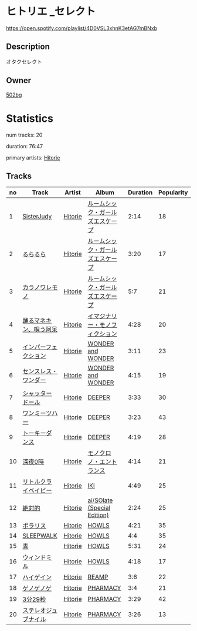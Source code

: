 # ヒトリエ _セレクト
https://open.spotify.com/playlist/4D0VSL3xhnK3etAG7mBNxb

## Description
オタクセレクト

## Owner
[502bg](https://open.spotify.com/user/4woroafc3tx648l7zc8quofbf)

# Statistics
num tracks: 20

duration: 76:47

primary artists: [Hitorie](https://open.spotify.com/artist/0ouUO7PZ76vjBJytaT2Na0)

## Tracks
| no | Track | Artist | Album | Duration | Popularity |
| -- | ----- | ------ | ----- | -------- | ---------- |
| 1 | [SisterJudy](https://open.spotify.com/track/1IQw7lLVJzwEldcwZHgELl) | [Hitorie](https://open.spotify.com/artist/0ouUO7PZ76vjBJytaT2Na0) | [ルームシック・ガールズエスケープ](https://open.spotify.com/album/3VBwycinByzu0vyuLWGOUU) | 2:14 | 18 |
| 2 | [るらるら](https://open.spotify.com/track/3b2NSzg02kcogFEWgTnjXf) | [Hitorie](https://open.spotify.com/artist/0ouUO7PZ76vjBJytaT2Na0) | [ルームシック・ガールズエスケープ](https://open.spotify.com/album/3VBwycinByzu0vyuLWGOUU) | 3:20 | 17 |
| 3 | [カラノワレモノ](https://open.spotify.com/track/3tZqgnt4lqxnxBmdrPtYFH) | [Hitorie](https://open.spotify.com/artist/0ouUO7PZ76vjBJytaT2Na0) | [ルームシック・ガールズエスケープ](https://open.spotify.com/album/3VBwycinByzu0vyuLWGOUU) | 5:7 | 21 |
| 4 | [踊るマネキン、唄う阿呆](https://open.spotify.com/track/6YguzeU2h1yeJc8DdPJjIP) | [Hitorie](https://open.spotify.com/artist/0ouUO7PZ76vjBJytaT2Na0) | [イマジナリー・モノフィクション](https://open.spotify.com/album/2SCIJtJODcTiU3tKXtPrTV) | 4:28 | 20 |
| 5 | [インパーフェクション](https://open.spotify.com/track/3mBBmy2BVJVeZ58uV9Fsj2) | [Hitorie](https://open.spotify.com/artist/0ouUO7PZ76vjBJytaT2Na0) | [WONDER and WONDER](https://open.spotify.com/album/5SImxY8ZsEs4fgYNQMfBu2) | 3:11 | 23 |
| 6 | [センスレス・ワンダー](https://open.spotify.com/track/4rDbWSv6KWBBYk64hYBkui) | [Hitorie](https://open.spotify.com/artist/0ouUO7PZ76vjBJytaT2Na0) | [WONDER and WONDER](https://open.spotify.com/album/5SImxY8ZsEs4fgYNQMfBu2) | 4:15 | 19 |
| 7 | [シャッタードール](https://open.spotify.com/track/4859H0dAcC5uIOzoMK5mcw) | [Hitorie](https://open.spotify.com/artist/0ouUO7PZ76vjBJytaT2Na0) | [DEEPER](https://open.spotify.com/album/2iuMWTvNNkGiw7Trdj1NQ5) | 3:33 | 30 |
| 8 | [ワンミーツハー](https://open.spotify.com/track/5vxdx4dpfLkWHNYwOajM8x) | [Hitorie](https://open.spotify.com/artist/0ouUO7PZ76vjBJytaT2Na0) | [DEEPER](https://open.spotify.com/album/2iuMWTvNNkGiw7Trdj1NQ5) | 3:23 | 43 |
| 9 | [トーキーダンス](https://open.spotify.com/track/0Hd9ITdRKTDPVWZ1cAsn7M) | [Hitorie](https://open.spotify.com/artist/0ouUO7PZ76vjBJytaT2Na0) | [DEEPER](https://open.spotify.com/album/2iuMWTvNNkGiw7Trdj1NQ5) | 4:19 | 28 |
| 10 | [深夜0時](https://open.spotify.com/track/0RTcSJ0um8MZjhHp86dfH5) | [Hitorie](https://open.spotify.com/artist/0ouUO7PZ76vjBJytaT2Na0) | [モノクロノ・エントランス](https://open.spotify.com/album/1dyW3HNUEiZ1B1dixKqEzx) | 4:14 | 21 |
| 11 | [リトルクライベイビー](https://open.spotify.com/track/1Lpeb0UY3yRwJvthYIPQRD) | [Hitorie](https://open.spotify.com/artist/0ouUO7PZ76vjBJytaT2Na0) | [IKI](https://open.spotify.com/album/1IruXI2vhhtgN7wAhFrehp) | 4:49 | 25 |
| 12 | [絶対的](https://open.spotify.com/track/2pptY4Pmvr8GZuwJHGMNym) | [Hitorie](https://open.spotify.com/artist/0ouUO7PZ76vjBJytaT2Na0) | [ai/SOlate (Special Edition)](https://open.spotify.com/album/6VgVDK9jscm4oTgodBV66J) | 2:24 | 25 |
| 13 | [ポラリス](https://open.spotify.com/track/6BOJEbhzVdhvAHbYnpLwRp) | [Hitorie](https://open.spotify.com/artist/0ouUO7PZ76vjBJytaT2Na0) | [HOWLS](https://open.spotify.com/album/0F1nlZJYHYq53Z4GWsnn0L) | 4:21 | 35 |
| 14 | [SLEEPWALK](https://open.spotify.com/track/00h0HZKn0DA3jvY5IZw6XB) | [Hitorie](https://open.spotify.com/artist/0ouUO7PZ76vjBJytaT2Na0) | [HOWLS](https://open.spotify.com/album/0F1nlZJYHYq53Z4GWsnn0L) | 4:4 | 35 |
| 15 | [青](https://open.spotify.com/track/7zyhlATrNtSKKkYgVTLPbJ) | [Hitorie](https://open.spotify.com/artist/0ouUO7PZ76vjBJytaT2Na0) | [HOWLS](https://open.spotify.com/album/0F1nlZJYHYq53Z4GWsnn0L) | 5:31 | 24 |
| 16 | [ウィンドミル](https://open.spotify.com/track/0gjRmPXSjKxELtUxP2FlA1) | [Hitorie](https://open.spotify.com/artist/0ouUO7PZ76vjBJytaT2Na0) | [HOWLS](https://open.spotify.com/album/0F1nlZJYHYq53Z4GWsnn0L) | 4:18 | 17 |
| 17 | [ハイゲイン](https://open.spotify.com/track/3kpdsktNLD9GLFPLhh0l91) | [Hitorie](https://open.spotify.com/artist/0ouUO7PZ76vjBJytaT2Na0) | [REAMP](https://open.spotify.com/album/2DjQ2osfOKpLGy1yFwqpt5) | 3:6 | 22 |
| 18 | [ゲノゲノゲ](https://open.spotify.com/track/1n1lteMtAceFgqGO2HSUyx) | [Hitorie](https://open.spotify.com/artist/0ouUO7PZ76vjBJytaT2Na0) | [PHARMACY](https://open.spotify.com/album/39VkokwMddvZmgy7P8Ej4F) | 3:4 | 21 |
| 19 | [3分29秒](https://open.spotify.com/track/4wNJRtzZStKhIpX1AHwUTp) | [Hitorie](https://open.spotify.com/artist/0ouUO7PZ76vjBJytaT2Na0) | [PHARMACY](https://open.spotify.com/album/39VkokwMddvZmgy7P8Ej4F) | 3:29 | 42 |
| 20 | [ステレオジュブナイル](https://open.spotify.com/track/0MRlL5yVs3XKybT3P99fte) | [Hitorie](https://open.spotify.com/artist/0ouUO7PZ76vjBJytaT2Na0) | [PHARMACY](https://open.spotify.com/album/39VkokwMddvZmgy7P8Ej4F) | 3:26 | 13 |
        
